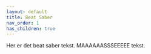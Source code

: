 ```yaml
---
layout: default
title: Beat Saber
nav_order: 1
has_children: true
---
```


Her er det beat saber tekst. MAAAAAASSSEEEEE tekst.
